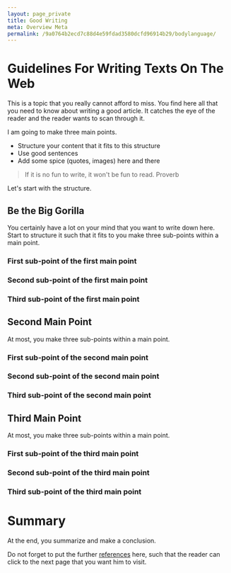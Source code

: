 ```yaml
---
layout: page_private
title: Good Writing
meta: Overview Meta
permalink: /9a0764b2ecd7c88d4e59fdad3580dcfd96914b29/bodylanguage/
---
```

# Guidelines For Writing Texts On The Web

This is a topic that you really cannot afford to miss.
You find here all that you need to know about writing a good article.
It catches the eye of the reader and the reader wants to scan through it.

I am going to make three main points.
- Structure your content that it fits to this structure
- Use good sentences
- Add some spice (quotes, images) here and there

<blockquote>
If it is no fun to write, it won't be fun to read.
<span>Proverb</span>
</blockquote>


Let's start with the structure.


## Be the Big Gorilla

You certainly have a lot on your mind that you want to write down here.
Start to structure it such that it fits to  you make three sub-points within a main point.


### First sub-point of the first main point
### Second sub-point of the first main point
### Third sub-point of the first main point


## Second Main Point

At most, you make three sub-points within a main point.

### First sub-point of the second main point
### Second sub-point of the second main point
### Third sub-point of the second main point

## Third Main Point

At most, you make three sub-points within a main point.

### First sub-point of the third main point
### Second sub-point of the third main point
### Third sub-point of the third main point



# Summary

At the end, you summarize and make a conclusion.

Do not forget to put the further [references](https://link) here, such that the reader can click to the next page that you want him to visit.

